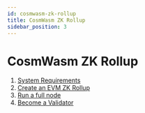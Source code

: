 ```yaml
---
id: cosmwasm-zk-rollup
title: CosmWasm ZK Rollup
sidebar_position: 3
---
```


# CosmWasm ZK Rollup

1. [System Requirements](system-requirements)
2. [Create an EVM ZK Rollup](create-an-evm-zk-rollup)
3. [Run a full node](run-a-full-node)
4. [Become a Validator](become-a-validator)


